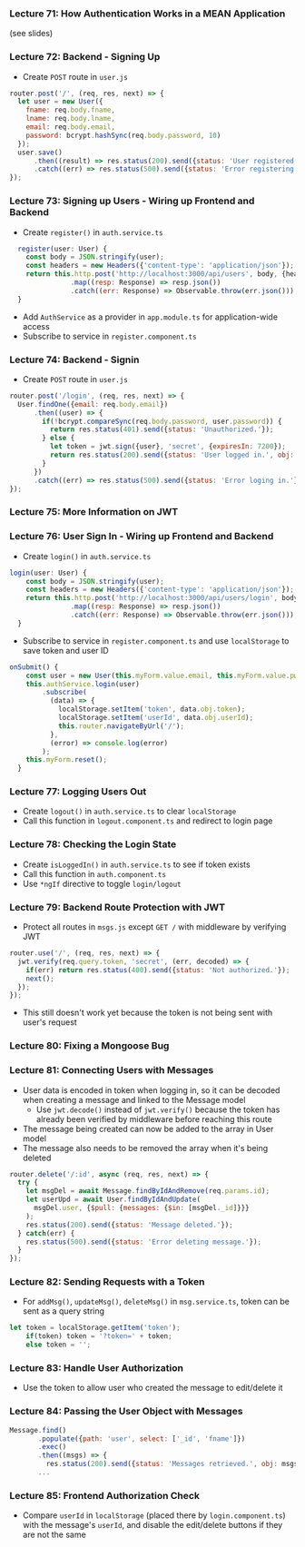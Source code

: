 ### Lecture 71: How Authentication Works in a MEAN Application

(see slides)

### Lecture 72: Backend - Signing Up
* Create `POST` route in `user.js`
```javascript
router.post('/', (req, res, next) => {
  let user = new User({
    fname: req.body.fname,
    lname: req.body.lname,
    email: req.body.email,
    password: bcrypt.hashSync(req.body.password, 10)
  });
  user.save()
      .then((result) => res.status(200).send({status: 'User registered.', obj: result}))
      .catch((err) => res.status(500).send({status: 'Error registering user.'}));
});
```

### Lecture 73: Signing up Users - Wiring up Frontend and Backend
* Create `register()` in `auth.service.ts`
```javascript
  register(user: User) {
    const body = JSON.stringify(user);
    const headers = new Headers({'content-type': 'application/json'});
    return this.http.post('http://localhost:3000/api/users', body, {headers})
               .map((resp: Response) => resp.json())
               .catch((err: Response) => Observable.throw(err.json()));
  }
```
* Add `AuthService` as a provider in `app.module.ts` for application-wide access
* Subscribe to service in `register.component.ts`

### Lecture 74: Backend - Signin
* Create `POST` route in `user.js`
```javascript
router.post('/login', (req, res, next) => {
  User.findOne({email: req.body.email})
      .then((user) => {
        if(!bcrypt.compareSync(req.body.password, user.password)) {
          return res.status(401).send({status: 'Unauthorized.'});
        } else {
          let token = jwt.sign({user}, 'secret', {expiresIn: 7200});
          return res.status(200).send({status: 'User logged in.', obj: {token, userId: user._id}});
        }
      })
      .catch((err) => res.status(500).send({status: 'Error loging in.'}));
});
```

### Lecture 75: More Information on JWT

### Lecture 76: User Sign In - Wiring up Frontend and Backend
* Create `login()` in `auth.service.ts`
```javascript
login(user: User) {
    const body = JSON.stringify(user);
    const headers = new Headers({'content-type': 'application/json'});
    return this.http.post('http://localhost:3000/api/users/login', body, {headers})
               .map((resp: Response) => resp.json())
               .catch((err: Response) => Observable.throw(err.json()));
  }
```
* Subscribe to service in `register.component.ts` and use `localStorage` to save token and user ID
```javascript
onSubmit() {
    const user = new User(this.myForm.value.email, this.myForm.value.pwd);
    this.authService.login(user)
        .subscribe(
          (data) => {
            localStorage.setItem('token', data.obj.token);
            localStorage.setItem('userId', data.obj.userId);
            this.router.navigateByUrl('/');
          },
          (error) => console.log(error)
        );
    this.myForm.reset();
  }
```

### Lecture 77: Logging Users Out
* Create `logout()` in `auth.service.ts` to clear `localStorage`
* Call this function in `logout.component.ts` and redirect to login page

### Lecture 78: Checking the Login State
* Create `isLoggedIn()` in `auth.service.ts` to see if token exists
* Call this function in `auth.component.ts`
* Use `*ngIf` directive to toggle `login/logout`

### Lecture 79: Backend Route Protection with JWT
* Protect all routes in `msgs.js` except `GET /` with middleware by verifying JWT
```javascript
router.use('/', (req, res, next) => {
  jwt.verify(req.query.token, 'secret', (err, decoded) => {
    if(err) return res.status(400).send({status: 'Not authorized.'});
    next();
  });
});
```
* This still doesn't work yet because the token is not being sent with user's request

### Lecture 80: Fixing a Mongoose Bug

### Lecture 81: Connecting Users with Messages
* User data is encoded in token when logging in, so it can be decoded when creating a message and linked to the Message model
  * Use `jwt.decode()` instead of `jwt.verify()` because the token has already been verified by middleware before reaching this route
* The message being created can now be added to the array in User model
* The message also needs to be removed the array when it's being deleted
```javascript
router.delete('/:id', async (req, res, next) => {
  try {
    let msgDel = await Message.findByIdAndRemove(req.params.id);
    let userUpd = await User.findByIdAndUpdate(
      msgDel.user, {$pull: {messages: {$in: [msgDel._id]}}}
    );
    res.status(200).send({status: 'Message deleted.'});
  } catch(err) {
    res.status(500).send({status: 'Error deleting message.'});
  }
});
```

### Lecture 82: Sending Requests with a Token
* For `addMsg()`, `updateMsg()`, `deleteMsg()` in `msg.service.ts`, token can be sent as a query string
```javascript
let token = localStorage.getItem('token');
    if(token) token = '?token=' + token;
    else token = '';
```

### Lecture 83: Handle User Authorization
* Use the token to allow user who created the message to edit/delete it

### Lecture 84: Passing the User Object with Messages
```javascript
Message.find()
       .populate({path: 'user', select: ['_id', 'fname']})
       .exec()
       .then((msgs) => {
         res.status(200).send({status: 'Messages retrieved.', obj: msgs});
       ...
```

### Lecture 85: Frontend Authorization Check
* Compare `userId` in `localStorage` (placed there by `login.component.ts`) with the message's `userId`, and disable the edit/delete buttons if they are not the same
